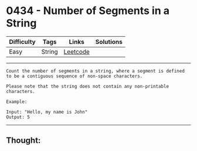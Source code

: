 # 0434 - Number of Segments in a String

Difficulty  | Tags | Links | Solutions
----------- | ---- | ----- | -----
Easy | String | [Leetcode](https://leetcode.com/problems/number-of-segments-in-a-string/description/) |


-----------

```
Count the number of segments in a string, where a segment is defined to be a contiguous sequence of non-space characters.

Please note that the string does not contain any non-printable characters.

Example:

Input: "Hello, my name is John"
Output: 5
```

-----------

## Thought:
